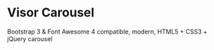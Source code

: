 # Visor Carousel
Bootstrap 3 &amp; Font Awesome 4 compatible, modern, HTML5 + CSS3 + jQuery carousel
